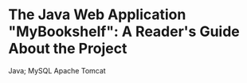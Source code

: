 # The Java Web Application "MyBookshelf": A Reader's Guide About the Project

Java; MySQL
Apache Tomcat
